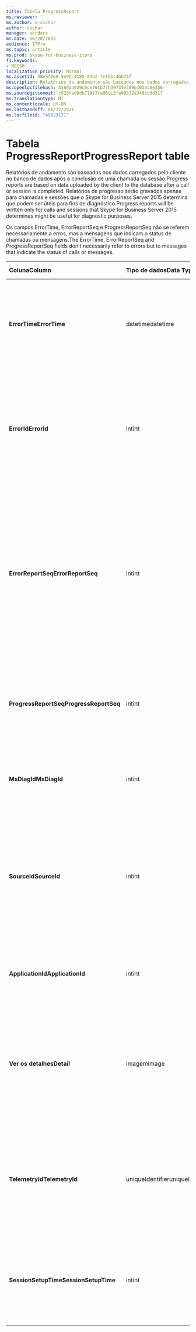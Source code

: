 ```yaml
---
title: Tabela ProgressReport
ms.reviewer: ''
ms.author: v-cichur
author: cichur
manager: serdars
ms.date: 10/20/2015
audience: ITPro
ms.topic: article
ms.prod: skype-for-business-itpro
f1.keywords:
- NOCSH
localization_priority: Normal
ms.assetid: 38e5f060-5e9b-4185-87b2-7ef61c4bb75f
description: Relatórios de andamento são baseados nos dados carregados pelo cliente no banco de dados após a conclusão de uma chamada ou sessão. Relatórios de progresso serão gravados apenas para chamadas e sessões que o Skype for Business Server 2015 determina que podem ser úteis para fins de diagnóstico.
ms.openlocfilehash: 4169ab029c0ce491b77b39735e309e102ac6e356
ms.sourcegitcommit: c528fad9db719f3fa96dc3fa99332a349cd9d317
ms.translationtype: MT
ms.contentlocale: pt-BR
ms.lasthandoff: 01/12/2021
ms.locfileid: "49823171"
---
```

# <a name="progressreport-table"></a><span data-ttu-id="d6ba1-104">Tabela ProgressReport</span><span class="sxs-lookup"><span data-stu-id="d6ba1-104">ProgressReport table</span></span>
 
<span data-ttu-id="d6ba1-105">Relatórios de andamento são baseados nos dados carregados pelo cliente no banco de dados após a conclusão de uma chamada ou sessão.</span><span class="sxs-lookup"><span data-stu-id="d6ba1-105">Progress reports are based on data uploaded by the client to the database after a call or session is completed.</span></span> <span data-ttu-id="d6ba1-106">Relatórios de progresso serão gravados apenas para chamadas e sessões que o Skype for Business Server 2015 determina que podem ser úteis para fins de diagnóstico.</span><span class="sxs-lookup"><span data-stu-id="d6ba1-106">Progress reports will be written only for calls and sessions that Skype for Business Server 2015 determines might be useful for diagnostic purposes.</span></span>
  
<span data-ttu-id="d6ba1-107">Os campos ErrorTime, ErrorReportSeq e ProgressReportSeq não se referem necessariamente a erros, mas a mensagens que indicam o status de chamadas ou mensagens.</span><span class="sxs-lookup"><span data-stu-id="d6ba1-107">The ErrorTime, ErrorReportSeq and ProgressReportSeq fields don't necessarily refer to errors but to messages that indicate the status of calls or messages.</span></span>
  
|<span data-ttu-id="d6ba1-108">**Coluna**</span><span class="sxs-lookup"><span data-stu-id="d6ba1-108">**Column**</span></span>|<span data-ttu-id="d6ba1-109">**Tipo de dados**</span><span class="sxs-lookup"><span data-stu-id="d6ba1-109">**Data Type**</span></span>|<span data-ttu-id="d6ba1-110">**Chave/Índice**</span><span class="sxs-lookup"><span data-stu-id="d6ba1-110">**Key/Index**</span></span>|<span data-ttu-id="d6ba1-111">**Detalhes**</span><span class="sxs-lookup"><span data-stu-id="d6ba1-111">**Details**</span></span>|
|:-----|:-----|:-----|:-----|
|<span data-ttu-id="d6ba1-112">**ErrorTime**</span><span class="sxs-lookup"><span data-stu-id="d6ba1-112">**ErrorTime**</span></span> <br/> |<span data-ttu-id="d6ba1-113">datetime</span><span class="sxs-lookup"><span data-stu-id="d6ba1-113">datetime</span></span>  <br/> |<span data-ttu-id="d6ba1-114">Primário, externo</span><span class="sxs-lookup"><span data-stu-id="d6ba1-114">Primary, Foreign</span></span>  <br/> |<span data-ttu-id="d6ba1-115">Data e hora do relatório de erros de andamento.</span><span class="sxs-lookup"><span data-stu-id="d6ba1-115">Date and time of the progress error report that contains this progress report.</span></span> <span data-ttu-id="d6ba1-116">Consulte a [tabela ErrorReport no Skype for Business Server 2015](errorreport.md) para obter mais informações.</span><span class="sxs-lookup"><span data-stu-id="d6ba1-116">See the [ErrorReport table in Skype for Business Server 2015](errorreport.md) for more information.</span></span> <br/> |
|<span data-ttu-id="d6ba1-117">**ErrorId**</span><span class="sxs-lookup"><span data-stu-id="d6ba1-117">**ErrorId**</span></span> <br/> |<span data-ttu-id="d6ba1-118">int</span><span class="sxs-lookup"><span data-stu-id="d6ba1-118">int</span></span>  <br/> |<span data-ttu-id="d6ba1-119">Primário, externo</span><span class="sxs-lookup"><span data-stu-id="d6ba1-119">Primary, Foreign</span></span>  <br/> |<span data-ttu-id="d6ba1-120">Número de ID usado junto com o ErrorTime, ProgressReportSeq para identificar exclusivamente um relatório de andamento.</span><span class="sxs-lookup"><span data-stu-id="d6ba1-120">ID number used in conjunction with ErrorTime, ProgressReportSeq to uniquely identify a progress report.</span></span> <span data-ttu-id="d6ba1-121">Consulte a [tabela ErrorReport no Skype for Business Server 2015](errorreport.md) para obter mais informações.</span><span class="sxs-lookup"><span data-stu-id="d6ba1-121">See the [ErrorReport table in Skype for Business Server 2015](errorreport.md) for more information.</span></span> <br/> |
|<span data-ttu-id="d6ba1-122">**ErrorReportSeq**</span><span class="sxs-lookup"><span data-stu-id="d6ba1-122">**ErrorReportSeq**</span></span> <br/> |<span data-ttu-id="d6ba1-123">int</span><span class="sxs-lookup"><span data-stu-id="d6ba1-123">int</span></span>  <br/> |<span data-ttu-id="d6ba1-124">Primário, externo</span><span class="sxs-lookup"><span data-stu-id="d6ba1-124">Primary, Foreign</span></span>  <br/> |<span data-ttu-id="d6ba1-125">Número de ID que identifica o relatório de erros.</span><span class="sxs-lookup"><span data-stu-id="d6ba1-125">ID number that identifies the error report.</span></span> <span data-ttu-id="d6ba1-126">O ErrorReporSeq é usado em conjunto com o ErrorTime para identificar exclusivamente um relatório de erros.</span><span class="sxs-lookup"><span data-stu-id="d6ba1-126">ErrorReporSeq is used in conjunction with ErrorTime to uniquely identify an error report.</span></span> <span data-ttu-id="d6ba1-127">Consulte a [tabela ErrorReport no Skype for Business Server 2015](errorreport.md) para obter mais informações</span><span class="sxs-lookup"><span data-stu-id="d6ba1-127">See the [ErrorReport table in Skype for Business Server 2015](errorreport.md) for more information</span></span> <br/> <span data-ttu-id="d6ba1-128">Este campo foi introduzido no Microsoft Lync Server 2013.</span><span class="sxs-lookup"><span data-stu-id="d6ba1-128">This field was introduced in Microsoft Lync Server 2013.</span></span>  <br/> |
|<span data-ttu-id="d6ba1-129">**ProgressReportSeq**</span><span class="sxs-lookup"><span data-stu-id="d6ba1-129">**ProgressReportSeq**</span></span> <br/> |<span data-ttu-id="d6ba1-130">int</span><span class="sxs-lookup"><span data-stu-id="d6ba1-130">int</span></span>  <br/> |<span data-ttu-id="d6ba1-131">Primário</span><span class="sxs-lookup"><span data-stu-id="d6ba1-131">Primary</span></span>  <br/> |<span data-ttu-id="d6ba1-p106">Número de ID para identificar o relatório de andamento. Usado junto com ErrorTime e ErrorReportSeq para identificar exclusivamente um relatório de andamento.</span><span class="sxs-lookup"><span data-stu-id="d6ba1-p106">ID number to identify the progress report. Used in conjunction with ErrorTime and ErrorReportSeq to uniquely identify a progress report.</span></span>  <br/> |
|<span data-ttu-id="d6ba1-134">**MsDiagId**</span><span class="sxs-lookup"><span data-stu-id="d6ba1-134">**MsDiagId**</span></span> <br/> |<span data-ttu-id="d6ba1-135">int</span><span class="sxs-lookup"><span data-stu-id="d6ba1-135">int</span></span>  <br/> ||<span data-ttu-id="d6ba1-136">ID do diagnóstico do relatório de andamento.</span><span class="sxs-lookup"><span data-stu-id="d6ba1-136">Diagnostic ID of the progress report.</span></span>  <br/> <span data-ttu-id="d6ba1-137">Este campo foi introduzido no Microsoft Lync Server 2013.</span><span class="sxs-lookup"><span data-stu-id="d6ba1-137">This field was introduced in Microsoft Lync Server 2013.</span></span>  <br/> |
|<span data-ttu-id="d6ba1-138">**SourceId**</span><span class="sxs-lookup"><span data-stu-id="d6ba1-138">**SourceId**</span></span> <br/> |<span data-ttu-id="d6ba1-139">int</span><span class="sxs-lookup"><span data-stu-id="d6ba1-139">int</span></span>  <br/> |<span data-ttu-id="d6ba1-140">Externo</span><span class="sxs-lookup"><span data-stu-id="d6ba1-140">Foreign</span></span>  <br/> |<span data-ttu-id="d6ba1-141">Servidor que enviou o relatório de erros (se o relatório foi enviado de um componente do servidor), Consulte a Servers Table para obter mais informações.</span><span class="sxs-lookup"><span data-stu-id="d6ba1-141">Server that sent the error report (if the report was sent from a server component).</span></span> <span data-ttu-id="d6ba1-142">Consulte a [tabela Servidores para](servers.md) obter mais informações. Este campo foi introduzido no Microsoft Lync Server 2013.</span><span class="sxs-lookup"><span data-stu-id="d6ba1-142">See the [Servers table](servers.md) for more information.This field was introduced in Microsoft Lync Server 2013.</span></span> <br/> |
|<span data-ttu-id="d6ba1-143">**ApplicationId**</span><span class="sxs-lookup"><span data-stu-id="d6ba1-143">**ApplicationId**</span></span> <br/> |<span data-ttu-id="d6ba1-144">int</span><span class="sxs-lookup"><span data-stu-id="d6ba1-144">int</span></span>  <br/> ||<span data-ttu-id="d6ba1-p108">O processo do Lync Server do qual o relatório trata. Consulte a Application Table para obter mais informações</span><span class="sxs-lookup"><span data-stu-id="d6ba1-p108">The Lync Server process that the report is about. See the Application Table for more information.</span></span>  <br/> |
|<span data-ttu-id="d6ba1-147">**Ver os detalhes**</span><span class="sxs-lookup"><span data-stu-id="d6ba1-147">**Detail**</span></span> <br/> |<span data-ttu-id="d6ba1-148">imagem</span><span class="sxs-lookup"><span data-stu-id="d6ba1-148">image</span></span>  <br/> ||<span data-ttu-id="d6ba1-149">Detalhes do relatório de andamento armazenados em formato binário para economizar espaço. Esses dados podem ser convertidos em formato de texto usando essa sintaxe:</span><span class="sxs-lookup"><span data-stu-id="d6ba1-149">Progress report details, stored in binary format to save space.This data can be converted to text format using this syntax:</span></span>  <br/> <span data-ttu-id="d6ba1-150">cast(cast(Detail as varbinary(max)) as varchar(max))</span><span class="sxs-lookup"><span data-stu-id="d6ba1-150">cast(cast(Detail as varbinary(max)) as varchar(max))</span></span>  <br/> |
|<span data-ttu-id="d6ba1-151">**TelemetryId**</span><span class="sxs-lookup"><span data-stu-id="d6ba1-151">**TelemetryId**</span></span> <br/> |<span data-ttu-id="d6ba1-152">uniqueIdentifier</span><span class="sxs-lookup"><span data-stu-id="d6ba1-152">uniqueIdentifier</span></span>  <br/> ||<span data-ttu-id="d6ba1-153">Identificador exclusivo que correlaciona as informações da hora de ingresso com os diferentes componentes envolvidos em uma conferência.</span><span class="sxs-lookup"><span data-stu-id="d6ba1-153">Unique identifier that correlates join time information for the different components involved in a conference.</span></span>  <br/> <span data-ttu-id="d6ba1-154">Este campo foi introduzido no Microsoft Lync Server 2013.</span><span class="sxs-lookup"><span data-stu-id="d6ba1-154">This field was introduced in Microsoft Lync Server 2013.</span></span>  <br/> |
|<span data-ttu-id="d6ba1-155">**SessionSetupTime**</span><span class="sxs-lookup"><span data-stu-id="d6ba1-155">**SessionSetupTime**</span></span> <br/> |<span data-ttu-id="d6ba1-156">int</span><span class="sxs-lookup"><span data-stu-id="d6ba1-156">int</span></span>  <br/> ||<span data-ttu-id="d6ba1-157">Tempo (em milissegundos) para que um componente específico ingresse em uma conferência.</span><span class="sxs-lookup"><span data-stu-id="d6ba1-157">Time (in milliseconds) for a specific component to join a conference.</span></span>  <br/> <span data-ttu-id="d6ba1-158">Este campo foi introduzido no Microsoft Lync Server 2013.</span><span class="sxs-lookup"><span data-stu-id="d6ba1-158">This field was introduced in Microsoft Lync Server 2013.</span></span>  <br/> |
   

